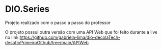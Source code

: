 # DIO.Series
Projeto realizado com o passo a passo do professor

O projeto possui outra versão com uma API Web que foi feito durante a live no link https://github.com/gabriela-lima/dio-decolaTech-desafioPrimeiroGithub/tree/main/APIWeb
